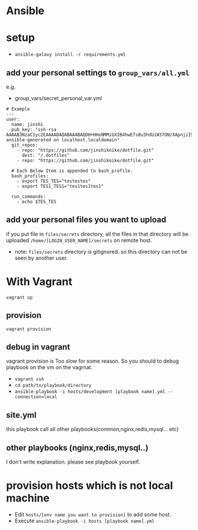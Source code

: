 # Ansible 

# setup
- `ansible-galaxy install -r requirements.yml`

## add your personal settings to `group_vars/all.yml`
e.g.

- group_vars/secret_personal_var.yml

```
# Example
---
user:
  name: jinshi
  pub_key: "ssh-rsa AAAAB3NzaC1yc2EAAAADAQABAAABAQDH+HHxNMMiGXIB4hwE7s8u3hdUiW37ON/XApnjiIStgPP6uA0+jhvvoAXqvV7Taxkp4sXXsbSsrPvIaEHoIS6m9HwjrUebvLsWhHohzFh/GG2GUAwYf36RURRwNX11g+9iBQtFmmBCELSRXjbIG48rQcmJS/CleHWKkmBJRhX1T48pys9HKTGOECJS63h4nfNQ5tSaKL7DQERimyOxMztg57mZsT2Gt/pvEjYL6/r1qEYUC2D758bdDGUGPSc2T1AYMAsmAOvvXlyPftd4g49qecqVJe8Bl23UGc5oKQLV5quV1S2rMTH9XtYhp0/QhmnagBLJ5zYPjHFjeUdM1b3H ansible-generated on localhost.localdomain"
  git_repos:
    - repo: "https://github.com/jinshikoike/dotfile.git"
      dest: "/.dotfiles"
    - repo: "https://github.com/jinshikoike/dotfile.git"

  # Each Below Item is appended to bash_profile.
  bash_profiles: 
    - export TES_TES="testestes"
    - export TES1_TES1="tes1tes1tes1"

  run_commands:
    - echo $TES_TES
```

## add your personal files you want to upload
if you put file in `files/secrets` directory, all the files in that directory will be uploaded `/home/[LOGIN_USER_NAME]/secrets` on remote host.
- note: `files/secrets` directory is gitignored. so this directory can not be seen by another user.

# With Vagrant

`vagrant up`

## provision 

`vagrant provision`

## debug in vagrant
vagrant provision is Too slow for some reason.
So you should to debug playbook on the vm on the vagrnat.

- `vagrant ssh`
- `cd path/to/playbook/directory`
- `ansible-playbook -i hosts/development [playbook name].yml --connection=local`

## site.yml
this playbook call all other playbooks(common,nginx,redis,mysql... etc)

## other playbooks (nginx,redis,mysql..)
I don't write explanation. please see playbook yourself.

# provision hosts which is not local machine
- Edit `hosts/[env name you want to provision]` to add some host.
- Execute `ansible-playbook -i hosts [playbook name].yml`

